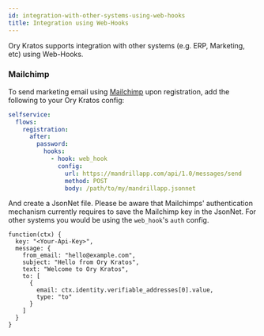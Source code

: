 ```yaml
---
id: integration-with-other-systems-using-web-hooks
title: Integration using Web-Hooks
---
```


Ory Kratos supports integration with other systems (e.g. ERP, Marketing, etc)
using Web-Hooks.

### Mailchimp

To send marketing email using [Mailchimp](https://mailchimp.com) upon
registration, add the following to your Ory Kratos config:

```yaml title="path/to/my/kratos.config.yml"
selfservice:
  flows:
    registration:
      after:
        password:
          hooks:
            - hook: web_hook
              config:
                url: https://mandrillapp.com/api/1.0/messages/send
                method: POST
                body: /path/to/my/mandrillapp.jsonnet
```

And create a JsonNet file. Please be aware that Mailchimps' authentication
mechanism currently requires to save the Mailchimp key in the JsonNet. For other
systems you would be using the `web_hook`'s `auth` config.

```jsonnet title="/path/to/my/mandrillapp.jsonnet"
function(ctx) {
  key: "<Your-Api-Key>",
  message: {
    from_email: "hello@example.com",
    subject: "Hello from Ory Kratos",
    text: "Welcome to Ory Kratos",
    to: [
      {
        email: ctx.identity.verifiable_addresses[0].value,
        type: "to"
      }
    ]
  }
}
```

